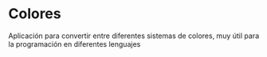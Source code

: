# Colores
Aplicación para convertir entre diferentes sistemas de colores, muy útil para la programación en diferentes lenguajes
